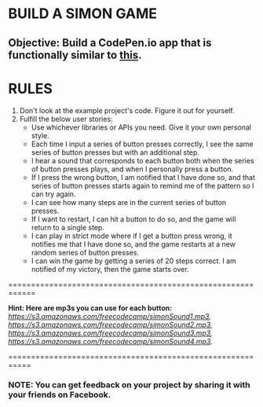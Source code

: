 #   BUILD A SIMON GAME


##  Objective: Build a CodePen.io app that is functionally similar to [this](https://codepen.io/FreeCodeCamp/full/obYBjE.).

#   RULES
1.  Don't look at the example project's code. Figure it out for yourself.
2.  Fulfill the below user stories: 
    - Use whichever libraries or APIs you need. Give it your own personal style.
    - Each time I input a series of button presses correctly, I see the same series of button presses but with an additional step.
    - I hear a sound that corresponds to each button both when the series of button presses plays, and when I personally press a button.
    - If I press the wrong button, I am notified that I have done so, and that series of button presses starts again to remind me of the pattern so I can try again.
    - I can see how many steps are in the current series of button presses.
    - If I want to restart, I can hit a button to do so, and the game will return to a single step.
    - I can play in strict mode where if I get a button press wrong, it notifies me that I have done so, and the game restarts at a new random series of button presses.
    - I can win the game by getting a series of 20 steps correct. I am notified of my victory, then the game starts over.
    
    
============================================================

**Hint: Here are mp3s you can use for each button:**                *https://s3.amazonaws.com/freecodecamp/simonSound1.mp3,* *https://s3.amazonaws.com/freecodecamp/simonSound2.mp3,* *https://s3.amazonaws.com/freecodecamp/simonSound3.mp3,* *https://s3.amazonaws.com/freecodecamp/simonSound4.mp3.*

===========================================================

### NOTE: You can get feedback on your project by sharing it with your friends on Facebook.
